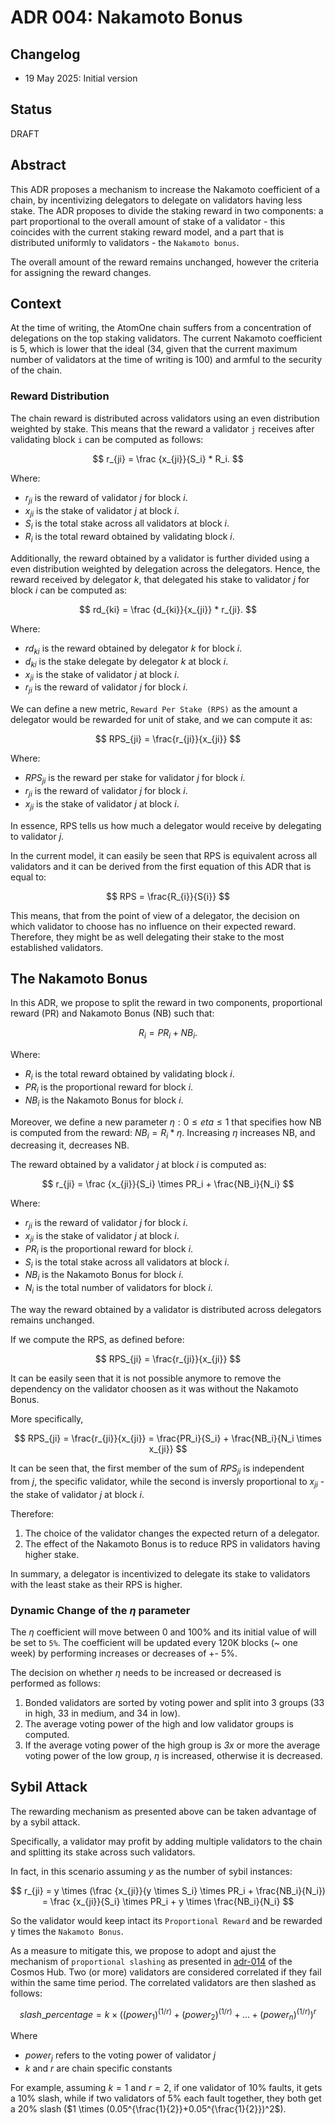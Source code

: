 # ADR 004: Nakamoto Bonus 

## Changelog

- 19 May 2025: Initial version

## Status

DRAFT

## Abstract

This ADR proposes a mechanism to increase the Nakamoto coefficient of a chain, by incentivizing delegators to delegate on validators having less stake. The ADR proposes to divide the staking reward in two components: a part proportional to the overall amount of stake of a validator - this coincides with the current staking reward model, and a part that is distributed uniformly to validators - the `Nakamoto bonus`.

The overall amount of the reward remains unchanged, however the criteria for assigning the reward changes.

## Context

At the time of writing, the AtomOne chain suffers from a concentration of delegations on the top staking validators. The current Nakamoto coefficient is 5, which is lower that the ideal (34, given that the current maximum number of validators at the time of writing is 100) and armful to the security of the chain.


### Reward Distribution

The chain reward is distributed across validators using an even distribution weighted by stake. This means that the reward a validator `j` receives after validating block `i` can be computed as follows:

$$
r_{ji} = \frac {x_{ji}}{S_i} * R_i.
$$

Where:

- $r_{ji}$ is the reward of validator $j$ for block $i$.
- $x_{ji}$ is the stake of validator $j$ at block $i$.
- $S_i$ is the total stake across all validators at block $i$.
- $R_i$ is the total reward obtained by validating block $i$.


Additionally, the reward obtained by a validator is further divided using a even distribution weighted by delegation across the delegators. Hence, the reward received by delegator $k$, that delegated his stake to validator $j$ for block $i$ can be computed as:

$$
rd_{ki} = \frac {d_{ki}}{x_{ji}} * r_{ji}.
$$


Where:

- $rd_{ki}$ is the reward obtained by delegator $k$ for block $i$.
- $d_{ki}$ is the stake delegate by delegator $k$ at block $i$.
- $x_{ji}$ is the stake of validator $j$ at block $i$.
- $r_{ji}$ is the reward of validator $j$ for block $i$.

We can define a new metric, `Reward Per Stake (RPS)` as the amount a delegator would be rewarded for unit of stake, and we can compute it as:

$$
RPS_{ji} = \frac{r_{ji}}{x_{ji}}  
$$

Where:

- $RPS_{ji}$ is the reward per stake for validator $j$ for block $i$.
- $r_{ji}$ is the reward of validator $j$ for block $i$.
- $x_{ji}$ is the stake of validator $j$ at block $i$.

In essence, RPS tells us how much a delegator would receive by delegating to validator $j$. 

In the current model, it can easily be seen that RPS is equivalent across all validators and it can be derived from the first equation of this ADR that is equal to:

$$
RPS = \frac{R_{i}}{S{i}}
$$

This means, that from the point of view of a delegator, the decision on which validator to choose has no influence on their expected reward. Therefore, they might be as well delegating their stake to the most established validators.

## The Nakamoto Bonus

In this ADR, we propose to split the reward in two components, proportional reward (PR) and Nakamoto Bonus (NB) such that:

$$
R_i = PR_i + NB_i.
$$

Where:
- $R_i$ is the total reward obtained by validating block $i$.
- $PR_i$ is the proportional reward for block $i$.
- $NB_i$ is the Nakamoto Bonus for block $i$.

Moreover, we define a new parameter $\eta : 0 \le eta \le 1$ that specifies how NB is computed from the reward: $NB_i = R_i * \eta$.
Increasing $\eta$ increases NB, and decreasing it, decreases NB.

The reward obtained by a validator $j$ at block $i$ is computed as:

$$
r_{ji} = \frac {x_{ji}}{S_i} \times PR_i + \frac{NB_i}{N_i}
$$

Where:
- $r_{ji}$ is the reward of validator $j$ for block $i$.
- $x_{ji}$ is the stake of validator $j$ at block $i$.
- $PR_i$ is the proportional reward for block $i$.
- $S_i$ is the total stake across all validators at block $i$.
- $NB_i$ is the Nakamoto Bonus for block $i$.
- $N_i$ is the total number of validators for block $i$.


The way the reward obtained by a validator is distributed across delegators remains unchanged.

If we compute the RPS, as defined before:

$$
RPS_{ji} = \frac{r_{ji}}{x_{ji}}  
$$

It can be easily seen that it is not possible anymore to remove the dependency on the validator choosen as it was without the Nakamoto Bonus.

More specifically, 


$$
RPS_{ji} = \frac{r_{ji}}{x_{ji}} = \frac{PR_i}{S_i} + \frac{NB_i}{N_i \times x_{ji}} 
$$

It can be seen that, the first member of the sum of $RPS_{ji}$ is independent from $j$, the specific validator, while the second is inversly proportional to $x_{ji}$ - the stake of validator $j$ at block $i$.

Therefore:
1. The choice of the validator changes the expected return of a delegator.
2. The effect of the Nakamoto Bonus is to reduce RPS in validators having higher stake.

In summary, a delegator is incentivized to delegate its stake to validators with the least stake as their RPS is higher.

### Dynamic Change of the $\eta$ parameter

The $\eta$ coefficient will move between 0 and 100\% and its initial value of will be set to `5%`.
The coefficient will be updated every 120K blocks (~ one week) by performing increases or decreases of +- 5%.

The decision on whether $\eta$ needs to be increased or decreased is performed as follows:
1. Bonded validators are sorted by voting power and split into 3 groups (33 in high, 33 in medium, and 34 in low).
2. The average voting power of the high and low validator groups is computed.
3. If the average voting power of the high group is *3x* or more the average voting power of the low group, $\eta$ is increased, otherwise it is decreased.



## Sybil Attack

The rewarding mechanism as presented above can be taken advantage of by a sybil attack.

Specifically, a validator may profit by adding multiple validators to the chain and splitting its stake across such validators.

In fact, in this scenario assuming $y$ as the number of sybil instances:

$$
r_{ji} = y \times (\frac {x_{ji}}{y \times S_i} \times PR_i + \frac{NB_i}{N_i}) = \frac {x_{ji}}{S_i} \times PR_i + y \times \frac{NB_i}{N_i}
$$

So the validator would keep intact its `Proportional Reward` and be rewarded y times the `Nakamoto Bonus`.

As a measure to mitigate this, we propose to adopt and ajust the mechanism of `proportional slashing` as presented in [adr-014](https://github.com/cosmos/cosmos-sdk/blob/main/docs/architecture/adr-014-proportional-slashing.md) of the Cosmos Hub.
Two (or more) validators are considered correlated if they fail within the same time period. The correlated validators are then slashed as follows:

$$
slash\_percentage = k \times ((power_1)^{(1/r)} + (power_2)^{(1/r)} + ... + (power_n)^{(1/r)})^r 
$$

Where
- $power_j$ refers to the voting power of validator $j$
- $k$ and $r$ are chain specific constants

For example, assuming $k=1$ and $r=2$, if one validator of 10% faults, it gets a 10% slash, while if two validators of 5% each fault together, they both get a 20% slash ($1 \times (0.05^{\frac{1}{2}}+0.05^{\frac{1}{2}})^2$).



